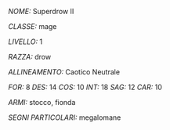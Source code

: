 *NOME:* Superdrow II

*CLASSE:* mage

*LIVELLO:* 1

*RAZZA:* drow

*ALLINEAMENTO:* Caotico Neutrale

*FOR:* 8
*DES:* 14
*COS:* 10
*INT:* 18
*SAG:* 12
*CAR:* 10

*ARMI:* stocco, fionda

*SEGNI PARTICOLARI:* megalomane